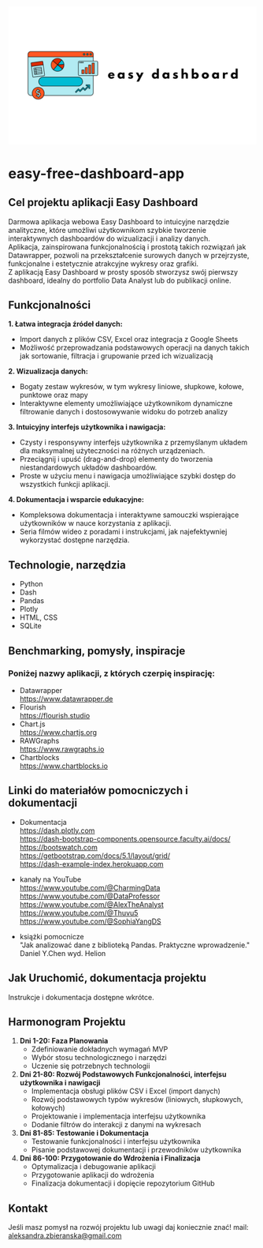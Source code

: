  ![alt text](images/logo.png)

# easy-free-dashboard-app
## Cel projektu aplikacji Easy Dashboard ##

Darmowa aplikacja webowa Easy Dashboard to intuicyjne narzędzie analityczne, które umożliwi użytkownikom szybkie tworzenie interaktywnych dashboardów do wizualizacji i analizy danych.<br>
Aplikacja, zainspirowana funkcjonalnością i prostotą takich rozwiązań jak Datawrapper, pozwoli na przekształcenie surowych danych w przejrzyste, funkcjonalne i estetycznie atrakcyjne wykresy oraz grafiki.<br> 
Z aplikacją Easy Dashboard w prosty sposób stworzysz swój pierwszy dashboard, idealny do portfolio Data Analyst lub do publikacji online.


## Funkcjonalności 
**1. Łatwa integracja źródeł danych:**
- Import danych z plików CSV, Excel oraz integracja z Google Sheets
- Możliwość przeprowadzania podstawowych operacji na danych takich jak sortowanie, filtracja i grupowanie przed ich wizualizacją

**2. Wizualizacja danych:**
- Bogaty zestaw wykresów, w tym wykresy liniowe, słupkowe, kołowe, punktowe oraz mapy
- Interaktywne elementy umożliwiające użytkownikom dynamiczne filtrowanie danych i dostosowywanie widoku do potrzeb analizy

**3. Intuicyjny interfejs użytkownika i nawigacja:**
- Czysty i responsywny interfejs użytkownika z przemyślanym układem dla maksymalnej użyteczności na różnych urządzeniach.
- Przeciągnij i upuść (drag-and-drop) elementy do tworzenia niestandardowych układów dashboardów. 
- Proste w użyciu menu i nawigacja umożliwiające szybki dostęp do wszystkich funkcji aplikacji.

**4. Dokumentacja i wsparcie edukacyjne:**

- Kompleksowa dokumentacja i interaktywne samouczki wspierające użytkowników w nauce korzystania z aplikacji.
- Seria filmów wideo z poradami i instrukcjami, jak najefektywniej wykorzystać dostępne narzędzia.

## Technologie, narzędzia 

- Python
- Dash
- Pandas
- Plotly
- HTML, CSS
- SQLite

## Benchmarking, pomysły, inspiracje

### Poniżej nazwy aplikacji, z których czerpię inspirację: ###

- Datawrapper<br>
https://www.datawrapper.de
- Flourish <br>
https://flourish.studio
- Chart.js <br>
https://www.chartjs.org
- RAWGraphs<br>
https://www.rawgraphs.io
- Chartblocks<br>
https://www.chartblocks.io


## Linki do materiałów pomocniczych i dokumentacji
- Dokumentacja <br>
https://dash.plotly.com<br>
https://dash-bootstrap-components.opensource.faculty.ai/docs/<br>
https://bootswatch.com<br>
https://getbootstrap.com/docs/5.1/layout/grid/<br>
https://dash-example-index.herokuapp.com<br>

- kanały na YouTube<br>
https://www.youtube.com/@CharmingData<br>
https://www.youtube.com/@DataProfessor<br>
https://www.youtube.com/@AlexTheAnalyst<br>
https://www.youtube.com/@Thuvu5<br>
https://www.youtube.com/@SophiaYangDS<br>

- książki pomocnicze<br>
"Jak analizować dane z biblioteką Pandas. Praktyczne wprowadzenie." Daniel Y.Chen wyd. Helion <br>

## Jak Uruchomić, dokumentacja projektu

Instrukcje i dokumentacja dostępne wkrótce.<br>

## Harmonogram Projektu

1. **Dni 1-20: Faza Planowania**
    - Zdefiniowanie dokładnych wymagań MVP
    - Wybór stosu technologicznego i narzędzi
    - Uczenie się potrzebnych technologii
2. **Dni 21-80: Rozwój Podstawowych Funkcjonalności, interfejsu użytkownika i nawigacji**
    - Implementacja obsługi plików CSV i Excel (import danych)
    - Rozwój podstawowych typów wykresów (liniowych, słupkowych, kołowych)
    - Projektowanie i implementacja interfejsu użytkownika
    - Dodanie filtrów do interakcji z danymi na wykresach
3. **Dni 81-85: Testowanie i Dokumentacja**
    - Testowanie funkcjonalności i interfejsu użytkownika
    - Pisanie podstawowej dokumentacji i przewodników użytkownika
4. **Dni 86-100: Przygotowanie do Wdrożenia i Finalizacja**
    - Optymalizacja i debugowanie aplikacji
    - Przygotowanie aplikacji do wdrożenia
    - Finalizacja dokumentacji i dopięcie repozytorium GitHub
   
## **Kontakt**

Jeśli masz pomysł na rozwój projektu lub uwagi daj koniecznie znać!
mail: aleksandra.zbieranska@gmail.com
